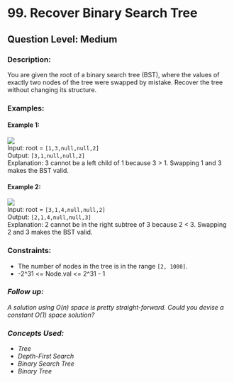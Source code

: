 # 99. Recover Binary Search Tree
## Question Level: Medium
### Description:
You are given the root of a binary search tree (BST), where the values of exactly two nodes of the tree were swapped by mistake. Recover the tree without changing its structure.

### Examples:
#### Example 1:

<img src="https://assets.leetcode.com/uploads/2020/10/28/recover1.jpg"><br>
Input: root = `[1,3,null,null,2]`<br>
Output: `[3,1,null,null,2]`<br>
Explanation: 3 cannot be a left child of 1 because 3 > 1. Swapping 1 and 3 makes the BST valid.
#### Example 2:

<img src="https://assets.leetcode.com/uploads/2020/10/28/recover2.jpg"><br>
Input: root = `[3,1,4,null,null,2]`<br>
Output: `[2,1,4,null,null,3]`<br>
Explanation: 2 cannot be in the right subtree of 3 because 2 < 3. Swapping 2 and 3 makes the BST valid.

### Constraints:

- The number of nodes in the tree is in the range `[2, 1000]`.
- -2^31 <= Node.val <= 2^31 - 1

### <i>Follow up: 
A solution using O(n) space is pretty straight-forward. Could you devise a constant O(1) space solution?

### Concepts Used:
- Tree
- Depth-First Search
- Binary Search Tree
- Binary Tree </i>